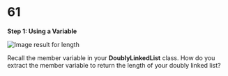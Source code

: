 # 61

**Step 1: Using a Variable**

![Image result for length](https://teachingpacks-106a1.kxcdn.com/wp-content/uploads/2017/06/lengthpackpostheader.jpg)

Recall the member variable in your **DoublyLinkedList** class. How do you extract the member variable to return the length of your doubly linked list?

